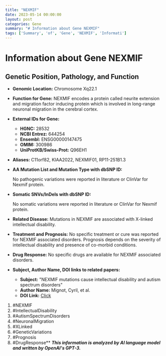 ```yaml
---
title: "NEXMIF"
date: 2023-05-14 00:00:00
layout: post
categories: Gene
summary: "# Information about Gene NEXMIF"
tags: ['Summary', 'of', 'Gene', 'NEXMIF', 'Informati']
---
```


# Information about Gene NEXMIF

## Genetic Position, Pathology, and Function

- **Genomic Location:** Chromosome Xq22.1
- **Function for Gene:** NEXMIF encodes a protein called neurite extension and migration factor inducing protein which is involved in long-range neuronal migration in the cerebral cortex.
- **External IDs for Gene:** 
    - **HGNC:** 28532
    - **NCBI Entrez:** 644254
    - **Ensembl:** ENSG00000147475
    - **OMIM:** 300986
    - **UniProtKB/Swiss-Prot:** Q96EH1
- **Aliases:** C11orf82, KIAA2022, NEXMIF01, RP11-251B1.3
- **AA Mutation List and Mutation Type with dbSNP ID:**

   No pathogenic variations were reported in literature or ClinVar for Nexmif protein.

- **Somatic SNVs/InDels with dbSNP ID:**

   No somatic variations were reported in literature or ClinVar for Nexmif protein.

- **Related Disease:** Mutations in NEXMIF are associated with X-linked intellectual disability. 
- **Treatment and Prognosis:** No specific treatment or cure was reported for NEXMIF associated disorders. Prognosis depends on the severity of intellectual disability and presence of co-morbid conditions.
- **Drug Response:** No specific drugs are available for NEXMIF associated disorders. 
- **Subject, Author Name, DOI links to related papers:**

   - **Subject:** "NEXMIF mutations cause intellectual disability and autism spectrum disorders"
   - **Author Name:** Mignot, Cyril, et al.
   - **DOI Link:** [Click](https://doi.org/10.1038/ng.3051)


1. #NEXMIF
2. #IntellectualDisability
3. #AutismSpectrumDisorders
4. #NeuronalMigration
5. #XLinked
6. #GeneticVariations
7. #Prognosis
8. #DrugResponse**
**_This information is analyzed by AI language model and written by OpenAI's GPT-3._**